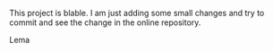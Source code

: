 This project is blable. I am just adding some small changes and try to commit and see the change in the online repository.

Lema
